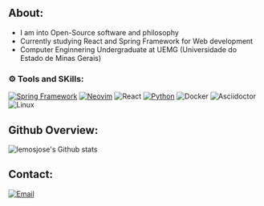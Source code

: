 

## About:

- I am into Open-Source software and philosophy 
- Currently studying React and Spring Framework for Web development
- Computer Enginnering Undergraduate at UEMG (Universidade do Estado de Minas Gerais)

### ⚙️ Tools and SKills:

[![Spring Framework](https://img.shields.io/badge/Spring-6DB33F?style=for-the-badge&logo=spring&logoColor=white)](https://spring.io/)
[![Neovim](https://img.shields.io/badge/NeoVim-%2357A143.svg?&style=for-the-badge&logo=neovim&logoColor=white)](https://neovim.io)
![React](https://img.shields.io/badge/react-%2320232a.svg?style=for-the-badge&logo=react&logoColor=%2361DAFB)
[![Python](https://img.shields.io/badge/python-3670A0?style=for-the-badge&logo=python&logoColor=ffdd54)](https://www.python.org)
![Docker](https://img.shields.io/badge/docker-%230db7ed.svg?style=for-the-badge&logo=docker&logoColor=white)
![Asciidoctor](https://img.shields.io/badge/asciidoctor-%E40046.svg?style=for-the-badge&logo=asciidoctor)
![Linux](https://img.shields.io/badge/linux-%FCC624.svg?style=for-the-badge&logo=linux)

## Github Overview:

![lemosjose's Github stats](https://github-readme-stats.vercel.app/api?username=lemosjose&count_private=true&show_icons=true&theme=react)


## Contact:
[![Email](https://img.shields.io/badge/Gmail-%EA4335.svg?style=for-the-badge&logo=gmail)](mailto:devlemosjose@gmail.com.com)
























